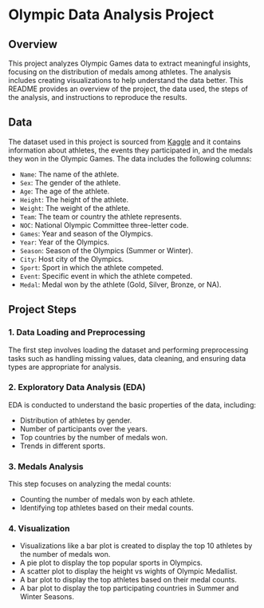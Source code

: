 # Olympic Data Analysis Project

## Overview

This project analyzes Olympic Games data to extract meaningful insights, focusing on the distribution of medals among athletes. The analysis includes creating visualizations to help understand the data better. This README provides an overview of the project, the data used, the steps of the analysis, and instructions to reproduce the results.

## Data

The dataset used in this project is sourced from [Kaggle](https://www.Kaggle.com) and it contains information about athletes, the events they participated in, and the medals they won in the Olympic Games. The data includes the following columns:
- `Name`: The name of the athlete.
- `Sex`: The gender of the athlete.
- `Age`: The age of the athlete.
- `Height`: The height of the athlete.
- `Weight`: The weight of the athlete.
- `Team`: The team or country the athlete represents.
- `NOC`: National Olympic Committee three-letter code.
- `Games`: Year and season of the Olympics.
- `Year`: Year of the Olympics.
- `Season`: Season of the Olympics (Summer or Winter).
- `City`: Host city of the Olympics.
- `Sport`: Sport in which the athlete competed.
- `Event`: Specific event in which the athlete competed.
- `Medal`: Medal won by the athlete (Gold, Silver, Bronze, or NA).

## Project Steps

### 1. Data Loading and Preprocessing

The first step involves loading the dataset and performing preprocessing tasks such as handling missing values, data cleaning, and ensuring data types are appropriate for analysis.

### 2. Exploratory Data Analysis (EDA)

EDA is conducted to understand the basic properties of the data, including:
- Distribution of athletes by gender.
- Number of participants over the years.
- Top countries by the number of medals won.
- Trends in different sports.

### 3. Medals Analysis

This step focuses on analyzing the medal counts:
- Counting the number of medals won by each athlete.
- Identifying top athletes based on their medal counts.

### 4. Visualization

- Visualizations like a bar plot is created to display the top 10 athletes by the number of medals won.
- A pie plot to display the top popular sports in Olympics.
- A scatter plot to display the height vs wights of Olympic Medallist.
- A bar plot to display the top athletes based on their medal counts.
- A bar plot to display the top participating countries in Summer and Winter Seasons.
